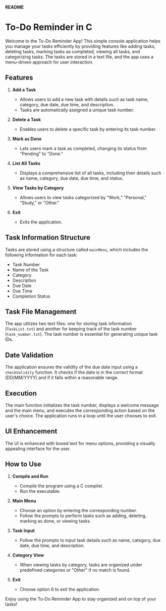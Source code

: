 
**README**

# To-Do Reminder in C

Welcome to the To-Do Reminder App! This simple console application helps you manage your tasks efficiently by providing features like adding tasks, deleting tasks, marking tasks as completed, viewing all tasks, and categorizing tasks. The tasks are stored in a text file, and the app uses a menu-driven approach for user interaction.

## Features

1. **Add a Task**
   - Allows users to add a new task with details such as task name, category, due date, due time, and description.
   - Tasks are automatically assigned a unique task number.

2. **Delete a Task**
   - Enables users to delete a specific task by entering its task number.

3. **Mark as Done**
   - Lets users mark a task as completed, changing its status from "Pending" to "Done."

4. **List All Tasks**
   - Displays a comprehensive list of all tasks, including their details such as name, category, due date, due time, and status.

5. **View Tasks by Category**
   - Allows users to view tasks categorized by "Work," "Personal," "Study," or "Other."

6. **Exit**
   - Exits the application.

## Task Information Structure

Tasks are stored using a structure called `mainMenu`, which includes the following information for each task:

- Task Number
- Name of the Task
- Category
- Description
- Due Date
- Due Time
- Completion Status

## Task File Management

The app utilizes two text files: one for storing task information (`TaskList.txt`) and another for keeping track of the task number (`task_number.txt`). The task number is essential for generating unique task IDs.

## Date Validation

The application ensures the validity of the due date input using a `checkValidity` function. It checks if the date is in the correct format (DD/MM/YYYY) and if it falls within a reasonable range.

## Execution

The main function initializes the task number, displays a welcome message and the main menu, and executes the corresponding action based on the user's choice. The application runs in a loop until the user chooses to exit.

## UI Enhancement

The UI is enhanced with boxed text for menu options, providing a visually appealing interface for the user.

## How to Use

1. **Compile and Run**
   - Compile the program using a C compiler.
   - Run the executable.

2. **Main Menu**
   - Choose an option by entering the corresponding number.
   - Follow the prompts to perform tasks such as adding, deleting, marking as done, or viewing tasks.

3. **Task Input**
   - Follow the prompts to input task details such as name, category, due date, due time, and description.

4. **Category View**
   - When viewing tasks by category, tasks are organized under predefined categories or "Other" if no match is found.

5. **Exit**
   - Choose option 6 to exit the application.

Enjoy using the To-Do Reminder App to stay organized and on top of your tasks!
